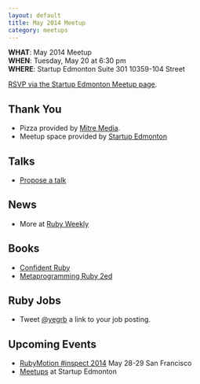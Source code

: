 ```yaml
---
layout: default
title: May 2014 Meetup
category: meetups
---
```


**WHAT**: May 2014 Meetup   
**WHEN**: Tuesday, May 20 at 6:30 pm  
**WHERE**: Startup Edmonton Suite 301 10359-104 Street  

[RSVP via the Startup Edmonton Meetup page](http://www.meetup.com/startupedmonton/events/177621352/).

## Thank You

* Pizza provided by [Mitre Media](http://mitremedia.com/).
* Meetup space provided by [Startup Edmonton](http://www.startupedmonton.com/)

## Talks

* [Propose a talk](https://github.com/yegrb/yegrb.github.io/issues/15)

## News

* More at [Ruby Weekly](http://rubyweekly.com/issues)

## Books

* [Confident Ruby](http://pragprog.com/book/agcr/confident-ruby)
* [Metaprogramming Ruby 2ed](http://pragprog.com/book/ppmetr2/metaprogramming-ruby)

## Ruby Jobs

* Tweet [@yegrb](https://twitter.com/yegrb) a link to your job posting.

## Upcoming Events

* [RubyMotion #inspect 2014](http://www.rubymotion.com/conference/2014/) May 28-29 San Francisco
* [Meetups](http://www.meetup.com/startupedmonton/) at Startup Edmonton 

